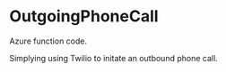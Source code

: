 # OutgoingPhoneCall

Azure function code.

Simplying using Twilio to initate an outbound phone call.
